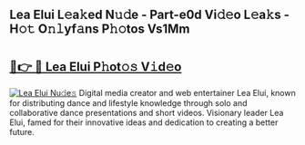 ## Lea Elui L𝚎a𝚔ed N𝚞𝚍e - Part-e0d Vi𝚍𝚎o L𝚎a𝚔s - H𝚘𝚝 O𝚗𝚕yf𝚊ns P𝚑𝚘tos Vs1Mm

# <h2><a href="http://kf53kr1.oniu.top/?m=Lea+Elui">🔗👉 🔴 Lea Elui P𝚑ot𝚘𝚜 V𝚒d𝚎o</a></h2>

[![Lea Elui Nu𝚍e𝚜](https://i.imgur.com/0qMVB7G.gif)](http://kf53kr1.oniu.top/?m=Lea+Elui)
Digital media creator and web entertainer Lea Elui, known for distributing dance and lifestyle knowledge through solo and collaborative dance presentations and short videos. Visionary leader Lea Elui, famed for their innovative ideas and dedication to creating a better future.  
